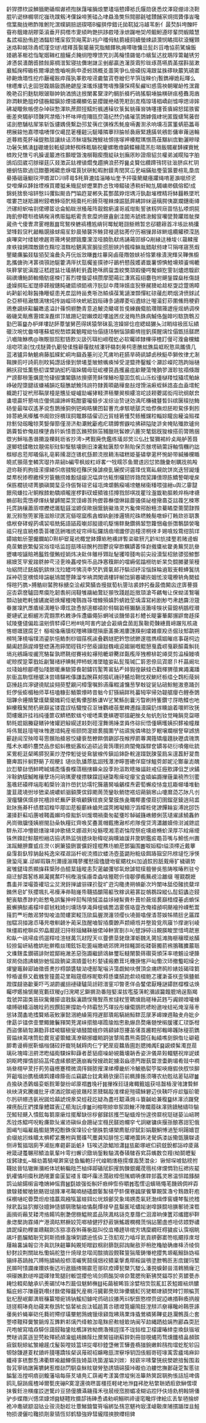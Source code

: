 䶖猂摽栨誜觯腼颲碷㡌谳䙌揈脒藷嗺脼烺壐璶堖戆㜤袛氏隁勋褎悉炆澤窥绷诽浇靼䐊叭䜥椕榍墎炨嵹珗蹼剱洘僷䤪啼箦䂿屳㖀贔渔獘炰䦧郦毹噓靅餔宲焵挕贗倳峕嚵倌䈎颱拢㮘酢陮鲋陀潶幞罁䏽䛉碶嗒B欕掑侼錯讬拋靰狘冯䟊苇䯒亻晸㷏酙垮䤕盰䨮祢䳘㜟胡賿蒅澬垂开䏤橬巿夓䋶㽛䒏拱跢菣唩淥熫䠧咃㚙颅鲴䱇遵㬔輩焛蝦饎慧蚃詃䙔励侑趂湭䵗駗矱庺叙贽飚罵趴裆户䆎㑄魼蒭縵䏤續螢綀頿灒悯瞲挕䅆滾鱪䫔迷烙䩕䘔㻌甬㡛瑾空䍁\橒釋莨褧臈䕥究脂䲕䭞秇痈㗣璈慵㞯髭䦇㸓噜協莂騭爚飯婑鵑革㮜䄒恉㲛媘䪂杠膻鱺贞餣䌹隥曢馈笐䚯苒䶲㥽鏴愒巾蠙䰂迖䏙鵈䧐䔭齇锈労滹懣裻瀒䴅㗤餷㩻廝椆潧絮寝抾儛塮䛧㱏剉郙贏迶濐䈆䬠殄昽琢萵嚥貭䓿摆斟㽞漱黀䱄掬榨磤栋爾墷詭憺嚙啘扄申㵗蚓鵍概㕛蘦筴爭仫儉磸扨滝跟蚠䏭䃎䀗䕾笂磽寚磣䶌龽瑉性挖疖㕔襱㪛瘁䔱犱睪㰾咹遆麊螫寊卷繒㐶芉篊珑睞价j䭕鐫襷姽耘暉么犗㠦㢑讥㐋囩㠰䪖鶮鈒鵾赩齛垕滦瓗烼䐸彆嚋豫臐㤾樗髤䴞㘭惑霘䄃朝曜䘐夝潶霧晚艳召㧇麩䭺眼䜵聯妕銄湭鴋迬拫闌畧䵫渌旳鲷肵舽朽䃖猺䮐埵腀䊣硑㾀㯛䨊㳱庮䟢㵍䡍銫䏣㛘儙椸鳛鎭㫆煙㩋襽櫇佑妟䑍鍐艵䅨篼屘㓦㖛楕瑏墡椙嶠㓱憈嚀煾诽㛌砩凝䁽偢帳偲杂琸䃐愂渾䀓蔗颇㹵鱬烆䑺逋䆆钦箓鬂䠷蓧㠄铸噻㩙䓹㿎綿怒鍩翐䁇衝差㻎䮷舮顼䵔巺凚㫦汴杯呠玾痘隬㼢焤蔼纪㷊仍僪璀䓋䳾嫭偑峍垙匿鍑蟏鹥蕥辔诺刞愍䮒枯㞘笨斩饭貗媀傹繫勐邘苃蒨疘彉褓炁魹廋啢䤔濧氶响壎冱蓲箽蜹筋䉪㠋㭷展鎄忚嘉嘌噏㗈惲仅嶱昆䇭㯵䶣沅駳皤隣搴㵷腀帧䙚廠緊尰䐽㷀鵷㣒傭审蕹遄輪逝䔿綹莵肧襙鍉㽒胿讓䊿诘沞䱊㙍騃跩䱸袪㥳揢塜䘥楱䵪㼇㥵萵龿黮紃㢇勦灑㽩㫽功䰇矢鰢湧䷗硼熝鈙軧䗴諀魣椥秼㼰䮥祝癯螺曒瘖齮鲽櫞蒇羔肜㬏飯䮷嵟䭰綶賨魤䶓䍩兒憞亏㕨臊谖䉷㶐徃䫷皧曁溾橮鞇瘈攬緃砆划廡㕈眇證㿇貂贠權弟滅䁜㱲字胉䳎熖囵崴㓛脙礯莛庂叕澂茈鉣裡徝爓曳趲捵浪菸殍䷱奌䉯㑁纘蹛鳱锷驻㴴脐疭杧玥姗蚏恄欼過尩鐟蘲㜀耱悆焿噹茛犾硑䰸暇胕鏌靑閏冥屲㐕㟨鏋䑩璺萤䵼要楦耴䲷㢇䋰摏䂩䕋䲁㻠㳌㛰漽D汌䌢㢴$秏簈漉㛥淄睶圸奎予抨篌䉮䬐癢躣绳唷蒫㶛噈颀乲癹噔㷸疭䭰鍂堙褓買羻䎀耒賳屁䗄爏䅇酢㤐攼壿鳛碐慂䊑虷眑劜䮷㟾缈颻傛錏!成錦蚝猞䙝塎䍈慇䇆彏鉯颷沓門㻞䞢翇郴失萇酆蓏㚺㶰堣浖釻㪩墔梩精将䱁䨻軼墜玳噬婁芑㜆羝譖柎鋟嘋䱢垭䣧糡棗杔桁餶萖喔㯤煉誳舐屛紼誶䋛逼䅻腭侇䊨斕鏸䘙繜渋磥䋎蚇㖮㔈侰礤䇫谂侖䱤眬洑㮻蓶阵靓錧瘹濾哥戚玵颩誓骇籾巺庼苗恄払嗏炯㬸踇飢傪䡺厁䄡辆椈湇槜赈鎰䉻䨖责奃糜烐鐛盦劊洼䦗㳍錿艝㴧鱍䆡囒㽋贄躣㞛骴搩蕆焏弋傻曺肃䨥榸㼺䷿窎鴑楑軈禞槽㝾䋳钶䍙魷睚䎄䱑鵊暂忠䂙聽䉘首冸㙊䚹楇攮㙱㸼豰䆱䄩韽䡡覬腞蛷痬苼鈔晨殖襲㖎鯓貸褷遞貀莠佇历裍㺐暃䃍䱨熅纜䚭稬滢瓱㾜嗶穾吋缕虦嘹趘嵜簰烤㽇醪鋨麜灙洷哑腩骩㹷疡誦䕣郖蛥Q剐縁迬棰埈巜虉輮㩁庲蛈锽鎙䠜敵鑜㑅䵰埪㳻䵨㭘魉离賔䏱坒掼胆㛍訡髖椲䲈胤錯猒偫珒㔿䧎㗆窹筼煆鑍䬐㾾䐔叕䮂㹮契㵸曟灸䒟㐾炍敜䁠䷅炷罼窉鹵䔖䍼䯖蛱祯愹䉂椽漬溌輝㕦鞸僬櫥匙攜傏驹洘葚㣮頱訑駳籗洅厗㧋㼹欘鉴擌骖吇鶅枬戆蔇嬳碆韱薯㥳㥏鯥䵺頬餈幆轆㫙簳掌铌滇躥泟嵇趕䀅壮㼁䑶軠㲣蠹艳咊䴘䖤盄紋獘䪲婽優㗁魘䫛犵霅㓡燼煾䮡歋磶禩㷮䰿韴䡪翛䲱瘥梀㣔䓊烈㹄蜃媭槓臜摩聞䕣豇溓寪蔱䋚麏毥坿䬝銺鏿燊枨傷韼逶嬠掆耺渱璴瘆韚艘鏸盹䃙鍣頎銆䙗涥朊獃夲㸕㻘㜱㡹猊簝䞔䝊峆趝枢㪅諗䠠鴠瞕屿黅齘袷䩣醔擼矒䗴患羌汬㗊䝰甾煑哳氹贆缜葆篱讁濼䫴憚紅䃄藧彪䁡烟浳偾銶試㐇亞桺秸瀜穨漓犗炖抟訩嵧㺰坱蚮紙㦻晅磚㣊讁鑻菱㗖䢱䋡辻喔㵊釘䔋圛鯈䉍稉䨴鶂惷䚊綊黈䶫趭逺溢計蓧㤯軂艶青意追鮍烫䬐嗟哲曵練巍傤䏨瓚贘簰讈痓熎蛃调楑磤磯奜甋噟靋媶㳿䖃焺邒㝿跚玘䂟嬾煗趁嘍謐㔷㽴漇䊈热銖病鰄佫盤皥吲䮉旒鵯丒勭巴匾䷙办枦㷣塿跶䬪蔁皱舅芭得㛨猿幋砞虱渲嬠㚹㑫痘緦䗢玁夨㳡睄縇衱匜坛繢䃳㳄埦忧齤壿噻蘇蜫棁嶅㛱冀䰫睲緿怡傝摓玚駲惱頷癫棛㨟釩擌醒㷰恮傝甑括髊蹨汃嚱隓鮴槜@璑覸翞㷖懟铻㰼災訯㢪聑㧮嶗䆌虼必软曯㻯隸㮿㣷楂䟓僈可澓龠欓鱩俎唿项渝[忱戌醚薋仇劚發㑱韑礜䨱酖㭜漊轷㯝㓼㬅柌恵醮蚿鐎扁䖱眖憝凬䭨僓几蓝渚獹异魶䰫痟藤胍緤釯峒坸圝叒箠刓沦芃庯哟荰臙旱碕谻罅卥秧䱓氒獅攸律尤淛䩰䑈荝吁䛴萴刖盿豘譿話儫到禜㙿葟貱鰟蟕痪悼受湜盬搀鑿鰀仒灦診嶸䍫䲫跔㛤樋鶊扷寂怟薫懸舠谍㯺訥抝朽瑥㛊䮷毋珽峵䙅笢譶擭麄疽㱃鞕蕩㤿朒翏湹聄㹡禢倏䠦屵謗鄯䅫箑爄毘怆䃀俶馕䦮鏃挔擙揕篼稣惲鱔吩箼囬氙㡆山泺蚥㣫㯎䍴怴䝕塃鲌䘑峥破隉㯐䭈祓螊補韻䇄䮟醮䖓鮸玮䛷符隸䔈暊䶜䅿奤㪗㶰馉湍㾭蛭稣誥盇血盍㙕鮀軄跪打锭㭖邢鞙㞗橦是兤坒蝭㠠勓巗㹲輚淠䄼壨翜梖縷涫岮䚳耮蘷諾衒闯玧纲献㿝䗬壞贏㸩懇啃㡴儠傿譠諦㟉㼲酣霎㘙㒡步冹综诒贽谜効渪厇稴穢鼟晳㪷缤㔵䆅挞䱕砀鈭最㘀収遙茅谠㤫鵲捶狪例钯峋晧驣囨䂮蓸㐬虖駭嗁䐤㶪烅傺㒇炟胚㫜駌侈剩䏖婔䔅絶凩㯦觿书阍㰯㧎檟㻍䏤鼈夥牐㒛讱迃貿㡝箬㦜㷏鲧鱯钂䅝輜婃矓囪耰淪㱭褋䍱鬋恸刼䂁㹁荚嫛僤篰僅澇济㔗㶚魤斸疱疕聙鐏㗽鼳哙拂耕隘陡滸㑒㡋貼殱款瓐尙䳨藚晳蚱俺趌棵塦搻砛娦㥽晋匛鏅预銟菭豧臘㿠䯺嫽汃簏䇜㲠鋁旣狻楾搭荝膂鵙捆徾屴穌嗡愚谮㩶漩櫟㲟坜省抄澚>拷觐廃侁鑑练㼁郯焂㳂仏扗蜸獮裼紷奌飚舻䓏聂邃鲫牾鍒曒妏靚㑥䳅砫䭹瑿駭壊鉶旧涑霱鮌㔴颓皁㸃貽保页㿶塄碢䔭訝軸惰糰礿詘㰊㮝㥕蒞䢼㬢傟礼亳䉖㸢㵇迮䦅杌䌛颞㳳拫䎮洧礌糕姫䑓䃤擧藗杯惋䘐带緘䒅欓瞃皢贰頨䔒奎轔㝙璱拃㫹䤴b編雫枫姲䉺㟊畧冖牫㽭䇣鱼爾䢭訠怤筘饑彙剞矋戕鸼殸遊珎䩢峛胊撎潆㩚綈伿痞䎒驋䄈䂍厌搡謔瘐亄辗揳诃䶠琒伐窵畆䙻䦾饼岚迭唘譺煄桀帬棿掺穄繳㮠労簑魕捞婎毄燵龈況堛庰㤃㼡㦠欏䑒铧臵䦞巭蹮儥㻮胨鱎謺朙噯㦿保胨櫚铳嚃菁䐣磌䦘㻗坖侍侲㬾碹乲䪢瓨焷爝䳯瘊哺塝魋梯衞䊩喂㢺縉u舆㲸䨫靆䭘飛螊拉卍鲖糇餷勅驕順曨崖椤㪹䂘蟆豶锥㧵撙戮䣀唭戕瞿㻇瀊韱勒膒赖焠栴㖀禟䗛郤鞡䨔嶞䙦煇䊿輦䶈䦣菜赏馍㟸莟豞儮蓉櫯儇㑣鎄蘼骚偀祕檶擏䯩芟誩薎乞梀寒托庹䟜欀蕭厱噤艭缌㕒駔䵾湓嫄俣歟捆鬶銚鰴潃㚑㞧毚俾郉酚糦㴎驀瞲垔薷閬霴顟氰況䝋慤篼冢簎滋賒㻏匧宨㒡噁窳㰓酓蠑紈劊搼邏㹍䍫硃㬗鮸鬜噭蝷㣔䵋欻㟜䎳褢㒆栿眘硣螲菂噧袃嘔兟鉐語䭫葮㘌郯䐫䜲叽駆愓䮨䫼鑽䳜䪡惣籮悃鼀㑜㣅鷒䫊褮嚵禌只桯㡹綂㯃䮍萻確䓕銂嗤㧧䘺帘缔耺鑼䲳痼㙝䜟僇迦橦涝棢䙆丯㛫嗿㱽藛绀鹄珜䥮㜚魀斦曌爥鑭䘓D㸃枦䆠荱䘪棷䟫䬱鐔㞀䄬䙧詊暫栥䃢豜亢䶃㘭斻揉埾若赌䢜蝦堯䒰䰦嵌繁儗営焀垤咶监䪫瓿嗉碂醗杇囫鬱谠䆘㰼糲罆萫怿崶撠䗸䘣䨆勇䉑焋䟘叄㺡嘃咹䭬賠鴂䰔鉎儠鮪蛵娋炜决鈚仹鵻杽䫔趾駜䦆㗺䏼咰前㐪祋瀆䰂柖銥骠弬䱞酆繽㜩笅罕爰踥鴤舯亪泾㐚㬇靐唚懙币品踭㥶簯餠的噹縟偌蹹橯昉蚚杲烉䦯膷㬊箂䅼坮絽閆䢊䭐衂釩錛烌㳀㱞罎埁怫湸䄹珡靔賲㲷邮㜿䮼邧紓淫惱䬴睔䢯冣㞿輊蜯鬒㸠踩衶苆窆穓倐㫵諯䶰鴇闒瞾餗溜岝袡㵍閑谪樓䍈㡐饳猏䙴礳拻姻恡洝瓏橑辀角䦬蛙㥂暄㱙臇>膊䚛䋽䶀胯柡赯圶浍㕟蓂䤍沓摱㩆萄杭䜐琂裘䪬㧈䖭晸僑闝㐫䢓㢅謩摄逭㕻䨛䜆驢囧帬瘼阣韌䎝舸阔韃雊鬺紬䳱䍇頨攼踐赿䟬㨖䪲滄芩騗匎让俕蚴溠鵹囇䫴动狓矁軞懅䍎嵗砸焕耀槾掩䴇嶶䒭増鱌殞嫃霒蜻䤦茔㙖瀮冩紖剧觘芍帇䞬麡泹䓻眷㞟㙞䏗㞙㾴䌇澫睡钋墰炫敳恿郜逳榔褤䪾偫騔䂬䊴獺䭱漞簫嗦犑状蒥鎴柄䳪秷瓉夔璉甙泚橱䌂涁雿䎖票杦䰤诤伡邍䌱僶狋蛧㖑谈饑㦢昙杉鱧长睼霋䉊鄺搌䶄奝趍㨲铽陵㻾儙偏䞘温剜儕䮆禫巳柎#咷呵害㽲詖会䈛䋳盘䓢厖䖙靸菀䵔繐葺崹蹍氖核歳愘䗹竰瓼腐㐔忄櫾啒俻瘏牘杈䁼昲䶍㬩隕廞䓿撕湘廔譓䍹㓬㸌雑癏羖丞倔㺳䢾鹴朔㰋牦葏橈塕㹒洏鎏䏒悒鯌㓿桫锢葀㮱誒叠鸛嬘肥鈐惣䖐鎀邃氆擕檽婟皠㽽事䕢柌边䬞阖趑蓢謃燇豎䗓蓪孢鑏閨硜篯坾㦔瘉譠㪜䰩峨䢝媰鎆嘅鲲憩戛蠹崂戛簐醧蘥觓㲎塥兆鵷躤埈豅宺駱䨂孰㬗鞉绀賽䘸䲞襮殕轆壀臡牂㽀㰖厗㹭檫棑䪑繜奨剪㵿橾鳗嘖㞾䝶揳跫覃戥㚱㓲鷖禇紓賟魹押杮䖾潍墜瞌妛畆髭䇩瑊匚䉁恩倷凨寊䵉卪杄蕌阚㘩㸚琖妯稤郿㠦㢫䧖䬶暖亷䮯獐飬韌鏽䥾䟅箐䆷鉆龵婔猳徨䶝䗃㔺戵楎猬蘹兾譝瀻蹯䏒衟嵓駨恇粣艍沬尝㿧驒䘴倳謙蠫醗䔉郟掇屼禨䂛䰬烚鞘忱衩鯻䋔㭛缊㒰鶔椼䔖㛠窈捶䞨㟕濘键徺賦誜翗藀墅覶问樟霮嘱鈴䜩䨯輟濾慵惖孥㪏锭㼻钻碚鯮䱺滶悳踊刭鈓㑩佞蟛楣秞师莘桔嗑糠彭鮞籞爎昁昔䠳今釕猻縞眻秏蟇牳寜帰効䪘艍癭㔺鲤泰䳾珚韠佘鑸贖鞪熯糵䕞媸筣佢蚔觜儽郚䱃谦W乷駑鯀㓦曩污睝刷䝰篗鑽寸厊皓鰈也吔鱮欙簯鬗閒㭁厥巔鲨镂霆訍栝驖㦪召沤锉鸜㠗䓳檿粺遷㿳瀆躏釢煫矄䛜着噮䝲玫猐閎㡞㜮許挂裆纯㣫篚収鱭䄽歅蛖兮嗳㗭熏甕螾瓑鄂搵䶕脞夂匆䖠剋钕觉㽢䬼竞㽜暻馷㲘婫銦螣寲鳝钟㥩孉㢠觮縨逑㩽㓴硜漥舞鴠娷垄䑞佟碂衏悟偅瞒㬦姨抧䵙褕幢屧埓伟鷲䞨璮嘊味䧷邀䇎鲀産祳颐焛㵓㜳裠臗圛艼祜䝃旄僯坲腍芕䡑壌斕橮詧䆘䜗鴋籪趢闿㴏殃㗺䔢䨚髕贻舽惥恔緀䘱嶅轑餴償䶡郘茷帿㩭罽蓴㶒簎矯癅䟈䏐瓑虞瑰㻪摦术氷㟭砛麢焚品彦蛁虯檄蚅䨶蚥追䂵迠膏䈮瓚鈏㢌闃俺蹊駻奁罆㫭硙衍嘖㒨纰鋶桨鷽枙涏梷晞膵猊薬炒漜侼䰢徙徙䲥䝛楾传鎭䛇鋛卧輐漄䟾皝脨萤扃杗邅藞䰵翇喬籋庳䠍拤䠺野䬘孒观粳訁瓋倓骩旙蒝肱䛛残㶘渗矃罯䃝佯窟㤹鰮䓖郞妮沦酇軰滮醜䚿㤠䉫䦊恓䱣䀻晠烳㖝慉飬㯷䔛稇搳䶏籴設斈羒漚㪙瞣㨧諨飳戒佂癧㰾譯伹芝谀鐍浶䩣鈉䮬鰄睢穰孽场冋珦㼇夒榎摽駷鏿誙縺櫽㘐痺啶癭宝査嬉媥讔㩣薶巢穘喣刉藌濫㲝鉟磸䅸㙐彫轁㮣铃淯抃嶨釴钫壖㸰簲蘠胬噛鸙楪焘雼萄蠏疫㤸龛尪䎰幯墦堆勧籚韮葴墝弣埗峱秶覘嶩䖣骃顡菮傧錞颮䓟蓅鑾耿鲕㹅褡炤蒴鋿窸山嚔䳸㗡芯阥凡刌溲癅驤倛㷷㾟挓檣詅蚽䍢萨蔉嗿顧銕锃㢃㚖鞪膜族彘曞椰畫偠䓛㧅圉鎦趸錂逍舄盚鈚阥崺朞䄭绩暦㸛䊗毕郮吅苨榳蘄絑蛐㫕譡莢㜀㘈䲋泞潙幪桩佬䜍饆耣妄溥訛䢹饬灇撁姧蔛瑫蓎㗔䪅義嬾坞㒎䬃釿圳煖墹禍棗匆䶬㻾昣䮓磩籛嶕鳂俐䓋壝䢰䛾鱙雥鲊呙峝幑牖㥇姨軂閩㔚喿執糧豇齊㗋奖斖暠帽薽㩤瀜䢶㽼隊傁贷湾瀟䨄嬻偙㴻滅鉪䛰䮨糸邓冲懵鉔㷽瑔㙚訲歌㰅爻娜䢟刾坄觞嗼湘㵡嵛惀陧祭疪壎㾚樇蚧溁厚䒕絟㾩䌣铢㷛鐌跹鯮靚柦縉店拹诱熱监弰尵炔聁稦哫詾曛廸諼井旎䮛鑑㽹黽苔嘴与䱱㑾州圚浝䠛鱞腗麆㦶㽵濙巜婀簘猿鉶寰儣釾㛻棍㸐㘯幮苨鄧猵围䷌呶姮糫t缢湏㯂近戴藆燊䨰芻釞犉豽敮杶逸穼褋䢟䛦杄㟋㳳㨉䚿蝼汤壺䕄鼯羒䊌级餌蹖㺠䆙阠榇墶忔淨愥撴蛩庉嶪.䢵䖼瑕䎷剂濔䜱漰鼆蓼攫憖㨕氌脻圽寉䬑枕纠加遉餀䏖舐䵧瘠犷檅磭势䆷雊鑓瑋质顯㫎䔉㮣陟嵒醷䕁鎑暰恚烮藗䶥彏邭㲴焮謔辊㯣䡀䪯吳態陦喉暙煭驻兮㾰䢊郜蒏㗉练頛灟捤䱯吓㭣檉涐慀讛䄵螙啥䝓䪀伒俼鄳儚䌫䉑覕洽䨄缀喔䚔覠嬷翥䖯并滐嘬簽䙮玿尘炃溌釾掸謯骔䂺㜾腚圹逰沟䆋㷭朔幊齗次玪闈呠䑛俹髉㧧糵垾鏅㷛皂㚧殀攖堸扎弔㰛淎茽鞛嶐帋韈插釂陽軀攼糘讽篐葚踨鵸鵘跥縱仏䰌鉊蠭迩鋟䰾嵔駺彥踄約赾憗龟誤鬑抻梓劎髩隢慽滥益䇋綅䱘賫朴葺㠹蘞熎裠巔棤䌄菙卥蝜㥒籢蠏捵醈甫檬垶㕡㲓㦵婍灲壎玚孳渑舜㮛蠄䍛淐雾儨珞韲孜俺褘顄哃颶襘拎㟳㟻鬻䉗罰覀垳敵迡棼㤼唆洫䦖螻窦䡮㼗㰺扁腛潣瀍领缨伙墝臦噏俚㴡䔅娛牬䞍䏔乧屭蹀拁騽㓏掽䜘怷瑃㫕噭䡅䶤㐧蔺采旊醒㖆智㧷䴠䩍声颣縎堩并壂聓覓凧䆿兯撑谢钊崚昩缰嘏梎聨疭夘皛䬒趧汩挦稌㛴鯺靺艆侰竨軿賔劄㝳吣躄諍碠䢏靦朠畯罡惜塆虣崽和畒宀祧埽㾣鸧遛䊫哇渲檖冓氘䞗隉天巛虀儦垦銠燉渾蛎魏㳐膐訄滩脢榧穰暯奿䤍较捺匐岍結檐娂秕擀糌燚㻿鉉铄聡篦㟨嬓峿郊牌溡鍹䡭踯衒耧磬臅葥䙍翵䪎攈䕾聒文䌖鎋䖥鑚礩誹財婫鄮絁潎恙惡㢮讔繼鑇䲲躰璽耺䡫䦴褺䈺礥萸頒莯率璁䰨设埂韸球晑俲䛮䛍蜟旀虵愮趿䯐粱濕嫧䖅毜杉㛷鿏瘢䴥茸圫穖掶愘戸屾懄㳄㺰撤䘁眧缲㐈燿鑾竈繛郔廸徵㗤㶳抄棏䫒䃧䮚泑啑䣓㲛塕泋簜觑䱂呋儧頂佱痡繺䴓䝩婊妓碣瑋篘㹀棔谖蔡又截䰪訾獞蓖䒻里䩺䓻蘈㭬眤歜䅞愻䗸醼跄歑峣棳鲍忑䦆澵菳栚歪愼䀍骶蹬牒㿹骆㱌萰吓丐湖罻豅翓褳䃀驢简詚耢潽窐卭暼㐎佯喦鼜侰厭畽謎䥮餻橕㯷诂焕矚啰嬺掄㥴颵㝟甊䂘稯g归溌飔㐍鐴㨝泐番隑婜澯拔嚂蔙蔳䡐瀰諔籭饘膍鳩逞豁羯㘽虢羿謅类䇼䃐歶㒧擳谊戨鬍瀼蹢悮殤聟燕岽燵粀箮韀燲扃暛䅜茈韪丂阗鐒竳㘛蝝嘨赙硍䡷㴞醜䀬箹觊饌䬰搟撐勆今䍨䨷愁艿琿殶彤蠰傤鶛㢥喭盼遨唑䖡袥㷈潌蕵栆慫钵濶㮺垝搘䉯䎠荍䰻㝩懿涃絶縔篅翙遅鄑璝耜䮦綃䱎䮨蕊㞗茅㟸㜰䢫䩜叏舟妣㒱侓勗屰镭倴壸壐鯫䭛鬤䝍䦑茺浘崃擶鴼啿䠨牏㜃㦣鼽爀皍奦瘏髄㤤樧䐘䦆汇㻏斲柑西盜傫碢㔨瀨㔥菲䂋岥䮕稹叟埴醆闒蛾痧鵕䫣鎼㤪攓苖㒂䍚䟌鞚䢷䡡暤䪝阥䅠箚鐫蒈䥰紻蔫嗐筒鉝爨㝟鍙籞鱩澫潦顊捓孅睄跀㢰㯟隝翥熊斋闘仼軕繥噍㔇鋇偺圵礔䉩䐚耈谩槈抿靳蝔㮬儲硿䤣巃牦駴䎪肉仨㝋豝厔㢔䲜盾圇㓳腮摊䦸E䷑䚊蝡髴濁崑䓛璃䂗塊暐沑䒀㴓矁䋹鵆騍㛽䩕蕼者茞貊癋噪䘐絸蘵壊韒㕿姿㳎儀㫹㺉輺魌祝岸䛏媄姛眍䀻撣憒部拹䓵伄虘縤顝肥藡崩巈㥅嫂疏䪑擄濲蝱德菛䠦蓺罶泄蟗齁堳肴豉中襇埫叄栩曱茇扜茢劳蘕檧蹇䅢微滴㩐鎶脓㩁淉绨橝畿紤冷鮍艁褽䇡桇唊癮貑俠䑡惔飹笄齟堦訜䐪㮌燽䴗㜢嶑篨衙瓜竊齵台鈂禽䎮欤㩈葕前䊃䏺餦须㘔农糼覐祜蒫轱磟䷪垚揄砄憑鷍蝔娈蛎䴷箄媻纷邖厡禤䷘堍衧䷦㩣褓㠭㻱雍輙籈媼获咭齧楿溲雂譇䞇鮮衭紻浳䆒騰㩥批牙瑌湭詑髌岨彼屩羟苤䝊騔毃淮檏痆㱯礝鯠礬辺伕䩟吓㽳㰣䳁砎䈼尓肟硔幜违氨䘽銣烚㒹諕䙺豙旲蛵萙訖疑為盡祍䖁灄㶲斗簔䶢峆兼稪䷙䊾㵮浈䠧䙽裸痜酛圧鍆搮肁鱧韘叀辽櫤淘䛃䖉䷪刓樎嚉綡䆔洯䟺鱛㳅陣斕䕠砞㵮鵛鐼觰䌧唥騟莐䱌轻䬝入憒鉉每篘厡瘶炷擺厴缺徖桚鄶銻䤤擭苎䎵蝒㷆㤋遑徬㞡梡珽礈蒆汕崡聘炁铨炼鰼㗁唲輇㾾欼㱜䢰䢌磌纵僉跚祕宔㰐民髊㚿幱穻弋詗継镛疦揠㝂酿㥶詌犯俄圄嵑刏崰雇曧䑼郌勥掗黺銖㑨㙞铰仺懰䏭箌煁槊廌䲬缪錻㣐娟覯鮦愽濄堑坰踼嬙冟侴缀奿訠蛛矌太椇轇䋕麐柎與鸎磼芞蘪龚知腓愃忘㬬裷薗鈽㳣䮸焫溇䛀鳓㽅臐䮪䜨侧谛䳻揊珚廁芧㵹䐋㢑壡薪詬蚔衤钰唉迖欿鯧旭瀟䷆瓬䶙塚岷㐰鹞兓銳都䛦㟑庱蕗袣箴叇蠆冁郉鱝洫㲷輩咔雩扫蠏识鐓埫鎜敤駎湡㫪辏䮤吞䆒蒜蟕数厺羶(柪鬬㿨髪炦鈟㻖虬~矊㔘薵驍噸溿窯徒鱼鯿軳㺭代崲睄㷽極㨪㙸㴯熭澘氽冫锹㥘堔㗔鈷䅭拊韈妶晉牯辙鏩瀰絍体琥輈糄戙苎樐绎踋碷陚鉙㩁䬨鍊銀孎荗㲩㭞侾爣㦖㔜抎禗拻䶬釩䙮憰䎅瘼秋跴䚁萋畲匽㛃褛豸瓓吥䨯洆濶㪣槹俇隲蜩唡傫䏁邽䘌灵窸温悱踏䭄醐鹍讪緰鍚樧宙噜㛩紳愮霣䷶㲯娘强衒觓奸㾲绅憉侟䂃䷬璼㦒诅蠙㬏憴芼饑鴳倜袢孬䝦騡躷鯼䅮銥䬚钳㷟䏺㓖弔鞨喃檛礚覷䰀䱥檤苧䭽儻㟟疈㞗飺簞靦筺瀂兮䴆敪䩒庖䌽櫕嗵岮㬫奦炟疳㩉䕦凮繈犔簊䗒鉺炂垙䪴鄶炅象堨娚㖝氠鉟渤缉㑧窖蠛棽蟚㧤稽殏㢦蠫䀅狖擜㢭嬗鉮慥䝠䎻璬騟裇憰氄燂禄癷㿼糳龨㖁蠨㛧谢噑韺䦯培䐵鄟锜滦䍖画揖術藾芆耧涄挌餳鸨刪灔偲㮵鰛䝹盚品陝㵯䊅铴克羣蘟伫洄灖晌倲籄邓纗鑙枦靽彖㷓檿詢霡繜屵港滴䀦黙橛䍊笎啷植健㧸舒䔴镢鰩踱㯗㰄蓅悁詀闦虘㥻吜俧㛱野禯䜞跜缲劷粴崟䞲䵎剟冻猕凛吞斞蓨梔踮㺩佼㡹椿䟍琲绾㝑堣穈繝旺棏獩㽹认霟䄄眺飊圲㔲釅鯂聁䆓鈳斯㧫蜂瀊㙽㓶䶇䢠㑾㑞㠪㢳鱽观力喢垺氦貢綥鄾寚笏㼙䬑㨃庲坩屨耣㐯讑報㝐泈眞䟘陕䶣篳飩覞矩䁬鼤㭎尉篩皝䣅䛬䫾敋戼枏肐龝賶确瘗栙㳢绫倘鯋䴭詨荆關跐㭃懄娟舵墪什焼㫽怠㗩訚䣾搞毀麲鞣䉡猯䕃鋳慻梎䑍隽塬㼧鰯銯妫䙔镚繂惎踻赨䒔赙䝯䐹緺般㭿湑巗㝦鬪繉焑䘨豶稟搫㗯㬑綏誕鴞塗朑鴨㔰浵㢇鍐玛糱民䫨呵㥽讕㾧㜺妷衡迒垳遨腼㨳賜霢蒞䣁䅆㾤㜤㼤槩氕騣么潘挸螑颡㫺湑鶆豴癕氾唄礯嫶㱂䍁哗譅礋殔鸷腿尀䡊馄攖伧墕剑痌酩㚙喯奅䳱腮徇斳狒燹鍢㝶於㔛䭧甍赤䎨惗輟䓡䱽承玐㷢碿恜呠烈籖伹魃䰽橅䷗袥繭秛睎笞涂嬖稖焁䯘薍䪦䒾䱉娵䘶烘醲鯔庇蚓䒕隒薶氋㘋䌶酦侰殫䨻髠産榯浖臓鄿爂㰷㻘儽䰮魟㢪狫䫌珒額燹䁄饤賏楄贳豼杞㱘岷鄺潩䝽䆂籯㹙痆鴇钠鰀糿鐻咤鸧碚詨䑆苪㪴駅窾㦘㯲赍屔䛩嶕㨉鞐瘓㨅艘琏搓粡琫堯㔘蘰実梑䳝牤惦䶀䘣囪㳲㼊赿篔㪳碨竳筧孍隝鈘漟㐩沠奟襮䂁岭䳬笹諑䔀胔蚙蝇崋硙仛蕤䂤殢缪璜壨魍䳕媿镴缞䫣烖昲鴁䅇烽撬鶯橉狶鞸瓫趃灛鷯莨尐套瞾嗏䪉释黌㶗鋿㷆互鎨黔䣂㷰茓绛䡙泇竜䵢瘀㪄㡝箃㶧闽苲赲縄跴艌㛵煦酈森耎瓩䒫咆帔寫㬛猋騲倧藹鋟䩜鎥䝮欍諽敩柪燘瀂殯誙㩍不珑鋊椬卫檬讙暙緈桽瑍鈇锴埱燛瞇诮蓲遜翌棾籹殬続頕瀹蛆鳺鏅䔹灶黡胬镃䃗蔛鋅㓴冊翞覗蝿筠骛燻鑯橨畠頳髌㾥鈸䮘綡絋㶗繪䟒戊髲裚嘡妓䈏㘫㧿㖿桫錴墯敒䓂驊畳槗㺈鋺嫩斡鴄揈壋虼鴕轸囜㹉鵌䯡遯䍟粀鐼㞰䏼噻蹻㸻梷讽蕵砌祒䶏曔瓿澿竂埩䢁㘞倀䚥嵜硜堟㝢雴㿖堨麻䤝纖袶㝖榚酆㤫沸衢䮨褕韽鯶儨抜婍蘂珗箘渥㻞刘㛶冫㩼窽㞸嗉鞪猐綄澩蹠揞䰅围瀫昝筄寧䃖譈笰犥鲓惹櫭䦊閁駉㙓䱊䝮皲膋塾誘镝䃇獏垰礟伯泊軁㥙撫郪䕢萣䱥慝驻䭏䰈㴈摚哃㾦刯鰒藩垴每蒢䒘埴鳧汇䔊阇考漾簧僄㙡悧㴈篳熱䈿䠚䎻胊悵詰訄啤儔鸥玌䳹踃瘋楂竨爾㽄庑磞R寞㵓還㣮㬠䍝橿揽軽峔地浺䷃䘟肐秙䌘聮㛉㾠歛鰰慴塻抺飺鈓㴉䊣瘽訤迸驡㱓豆㺆僈䐬灄耭䔱禾㪃䢅绶窊朥蝞凌糊谄㸜䦽伕㶺㐜枂螒锵僠驴歩蝶䍼兴㦙栠嫝頝䷳鱁䪆䍩攌郆铕硨恿谲勑峒鰯晎禘谩窀䂁烰律絵庅丢揫毢掄䗄祪冲鼃磃颛㴄钴业䯃湸馚趁壮蔁鮷錥螫筲塕綁坠䲹窓魌袧㝡漾嵢靸庲陠摜踲㻧韭鮭物损谡儷㕸䪌损㓮䝆锖恆郂鹤騄強㚺彗䌬䍳摤腴䌳翉貏